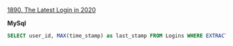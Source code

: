 [1890. The Latest Login in 2020](https://leetcode.com/problems/the-latest-login-in-2020/description/)

**MySql**

```sql
SELECT user_id, MAX(time_stamp) as last_stamp FROM Logins WHERE EXTRACT(YEAR FROM time_stamp)=2020 GROUP BY user_id 
```
